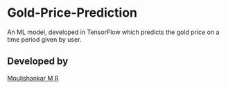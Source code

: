 # Gold-Price-Prediction

An ML model, developed in TensorFlow which predicts the gold price on a time period given by user.

## Developed by

[Moulishankar M R](https://github.com/Moulishankar10)
